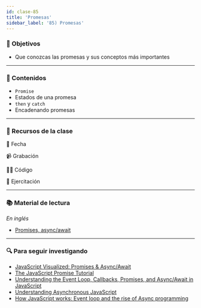 ```yaml
---
id: clase-85
title: 'Promesas'
sidebar_label: '85) Promesas'
---
```


### 🏁 Objetivos

- Que conozcas las promesas y sus conceptos más importantes

---

### 📝 Contenidos

- `Promise`
- Estados de una promesa
- `then` y `catch`
- Encadenando promesas

---

### 🚀 Recursos de la clase

📆 Fecha

📹 Grabación

👩‍💻 Código

💪 Ejercitación

---

### 📚 Material de lectura

_En inglés_

- [Promises, async/await](https://javascript.info/async)

---

### 🔍 Para seguir investigando

- [JavaScript Visualized: Promises & Async/Await](https://dev.to/lydiahallie/javascript-visualized-promises-async-await-5gke)
- [The JavaScript Promise Tutorial](https://adrianmejia.com/promises-tutorial-concurrency-in-javascript-node/)
- [Understanding the Event Loop, Callbacks, Promises, and Async/Await in JavaScript](https://www.digitalocean.com/community/tutorials/understanding-the-event-loop-callbacks-promises-and-async-await-in-javascript)
- [Understanding Asynchronous JavaScript](https://blog.bitsrc.io/understanding-asynchronous-javascript-the-event-loop-74cd408419ff)
- [How JavaScript works: Event loop and the rise of Async programming](https://blog.sessionstack.com/how-javascript-works-event-loop-and-the-rise-of-async-programming-5-ways-to-better-coding-with-2f077c4438b5)
